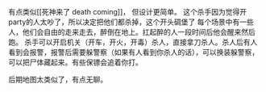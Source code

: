 有点类似[[死神来了 death coming]]， 但设计更简单。
这个杀手因为觉得开party的人太吵了，所以决定把他们都杀掉，这个开头碉堡了
每个场景中有一些人，他们会自由的走来走去，醉倒在地上。扛起醉的人一段时间后他会醒来然后跑。
杀手可以开启机关（开车，开火，开毒）杀人，直接拿刀杀人。杀人后有人看到会报警，报警后需要躲警察（如果有人看到你杀人的话），可以换装躲警察，可以把尸体藏起来。有些保镖会追着你打。

后期地图太类似了，有点无聊。